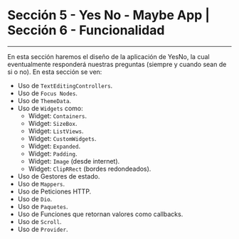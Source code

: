 # Sección 5 - Yes No - Maybe App | Sección 6 - Funcionalidad
___

En esta sección haremos el diseño de la aplicación de YesNo, la cual eventualmente responderá nuestras preguntas (siempre y cuando sean de si o no). En esta sección se ven:

- Uso de `TextEditingControllers`.
- Uso de `Focus Nodes`.
- Uso de `ThemeData`.
- Uso de `Widgets` como:
    - Widget: `Containers`.
    - Widget: `SizeBox`.
    - Widget: `ListViews`.
    - Widget: `CustomWidgets`.
    - Widget: `Expanded`.
    - Widget: `Padding`.
    - Widget: `Image` (desde internet).
    - Widget: `ClipRRect` (bordes redondeados).
- Uso de Gestores de estado.
- Uso de `Mappers`.
- Uso de Peticiones HTTP.
- Uso de `Dio`.
- Uso de `Paquetes`.
- Uso de Funciones que retornan valores como callbacks.
- Uso de `Scroll`.
- Uso de `Provider`.